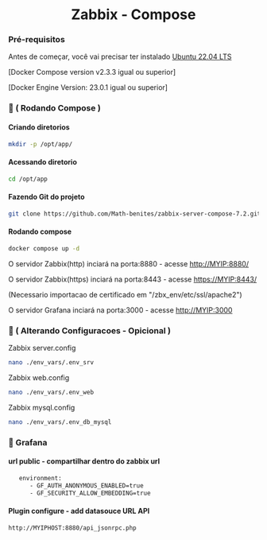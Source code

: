 <h1 align="center">Zabbix - Compose </h1>

### Pré-requisitos

Antes de começar, você vai precisar ter instalado 
[Ubuntu 22.04 LTS ](https://releases.ubuntu.com/jammy/)

[Docker Compose version v2.3.3 igual ou superior]

[Docker Engine Version: 23.0.1 igual ou superior]



### 🎲 ( Rodando Compose )

#### Criando diretorios
```bash
mkdir -p /opt/app/
```

#### Acessando diretorio
```bash
cd /opt/app
```

#### Fazendo Git do projeto
```bash
git clone https://github.com/Math-benites/zabbix-server-compose-7.2.git . 
```

#### Rodando compose
```bash
docker compose up -d
```

O servidor Zabbix(http) inciará na porta:8880 - acesse <http://MYIP:8880/>

O servidor Zabbix(https) inciará na porta:8443 - acesse <https://MYIP:8443/>

(Necessario importacao de certificado em "/zbx_env/etc/ssl/apache2")

O servidor Grafana inciará na porta:3000 - acesse <http://MYIP:3000>

### 🔧 ( Alterando Configuracoes - Opicional )

Zabbix server.config
```bash
nano ./env_vars/.env_srv
```

Zabbix web.config
```bash
nano ./env_vars/.env_web
```

Zabbix mysql.config
```bash
nano ./env_vars/.env_db_mysql
```

### 🔧 Grafana  

#### url public - compartilhar dentro do zabbix url

```bash
   environment:
      - GF_AUTH_ANONYMOUS_ENABLED=true
      - GF_SECURITY_ALLOW_EMBEDDING=true
```

#### Plugin configure - add datasouce URL API

```bash
http://MYIPHOST:8880/api_jsonrpc.php

```


